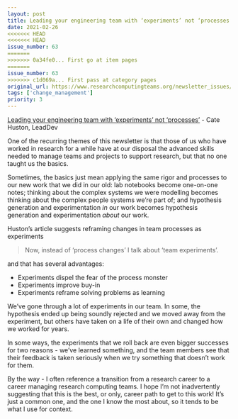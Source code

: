 ```yaml
---
layout: post
title: Leading your engineering team with ‘experiments’ not ‘processes’ - Cate Huston, LeadDev
date: 2021-02-26
<<<<<<< HEAD
<<<<<<< HEAD
issue_number: 63
=======
>>>>>>> 0a34fe0... First go at item pages
=======
issue_number: 63
>>>>>>> c1d069a... First pass at category pages
original_url: https://www.researchcomputingteams.org/newsletter_issues/0063
tags: ['change_management']
priority: 3
---
```


<!-- markdownlint-disable MD033 -->
<!-- markdownlint-disable MD041 -->
<!-- markdownlint-disable MD049 -->

[Leading your engineering team with ‘experiments’ not ‘processes’](https://leaddev.com/agile-other-ways-working/leading-your-engineering-team-experiments-not-processes) - Cate Huston, LeadDev

One of the recurring themes of this newsletter is that those of us who have worked in research for a while have at our disposal the advanced skills needed to manage teams and projects to support research, but that no one taught us the basics.

Sometimes, the basics just mean applying the same rigor and processes to our new work that we did in our old: lab notebooks become one-on-one notes; thinking about the complex systems we were modelling becomes thinking about the complex people systems we’re part of; and hypothesis generation and experimentation *in* our work becomes hypothesis generation and experimentation *about* our work.

Huston’s article suggests reframing changes in team processes as experiments

> Now, instead of ‘process changes’ I talk about ‘team experiments’.

and that has several advantages:

- Experiments dispel the fear of the process monster
- Experiments improve buy-in
- Experiments reframe solving problems as learning

We’ve gone through a lot of experiments in our team.  In some, the hypothesis ended up being soundly rejected and we moved away from the experiment, but others have taken on a life of their own and changed how we worked for years.

In some ways, the experiments that we roll back are even bigger successes for two reasons - we’ve learned something, and the team members see that their feedback is taken seriously when we try something that doesn’t work for them.

By the way - I often reference a transition from a research career to a career managing research computing teams.  I hope I’m not inadvertently suggesting that this is the best, or only, career path to get to this work!  It’s just a common one, and the one I know the most about, so it tends to be what I use for context.

